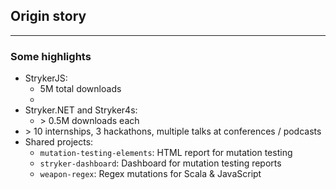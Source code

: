 ## Origin story

<kc-timeline events='[{ "year": 2015, "caption": "Internship", "description": "Mutation testing for JS" }, {"year": 2016, "caption": "0.1 Release", "description": "First release of a bare-bones mutation testing framework"}, {"year": 2017, "caption": "Open source counsel", "description": "Start of Info Support open source counsel; sponsorship for Stryker."}, { "year": 2018, "caption": "Scala &amp; C#", "description": "Internships for Scala and C# mutation testing; use of mutant schemata"}, { "year": 2019, "caption": "Release 0.1 C# &amp; Scala", "description": "Stryker4s and Stryker.NET first releases"}, { "year": 2020, "caption": "StrykerJS rewrite", "description": "Rename to StrykerJS, rewrite to use mutant schemata" }, { "year": "2021", "caption": "Stryker.NET 1.0 release*", "description": "1.0 Release of Stryker.NET is slated for later this year"}, { "year": "2022", "caption": "> 6M downloads" }]'>
</kc-timeline>

---

### Some highlights

- StrykerJS:
  - 5M total downloads
  - <npm-weekly-downloads package="@stryker-mutator/core"></npm-weekly-downloads>
- Stryker.NET and Stryker4s:
  - &gt; 0.5M downloads each
- &gt; 10 internships, 3 hackathons, multiple talks at conferences / podcasts
- Shared projects:
  - `mutation-testing-elements`: HTML report for mutation testing
  - `stryker-dashboard`: Dashboard for mutation testing reports
  - `weapon-regex`: Regex mutations for Scala & JavaScript
